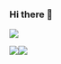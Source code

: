 ### Hi there 👋

<!--
**ShotaroMatsuya/ShotaroMatsuya** is a ✨ _special_ ✨ repository because its `README.md` (this file) appears on your GitHub profile.

Here are some ideas to get you started:

- 🔭 I’m currently working on ...
- 🌱 I’m currently learning ...
- 👯 I’m looking to collaborate on ...
- 🤔 I’m looking for help with ...
- 💬 Ask me about ...
- 📫 How to reach me: ...
- 😄 Pronouns: ...
- ⚡ Fun fact: ...
-->

![](http://github-profile-summary-cards.vercel.app/api/cards/profile-details?username=ShotaroMatsuya&theme=monokai)

![](http://github-profile-summary-cards.vercel.app/api/cards/repos-per-language?username=ShotaroMatsuya&theme=monokai)![](http://github-profile-summary-cards.vercel.app/api/cards/productive-time?username=ShotaroMatsuya&theme=monokai&utcOffset=8)
